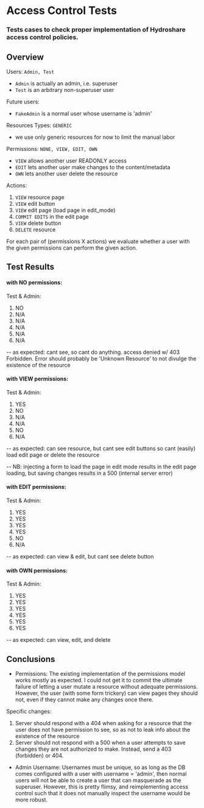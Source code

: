 
# Access Control Tests
### Tests cases to check proper implementation of Hydroshare access control policies.

## Overview

Users: `Admin, Test`
- `Admin` is actually an admin, i.e. superuser
- `Test` is an arbitrary non-superuser user

Future users:
- `FakeAdmin` is a normal user whose username is 'admin'

Resources Types: `GENERIC`
- we use only generic resources for now to limit the manual labor

Permissions: `NONE, VIEW, EDIT, OWN`
- `VIEW` allows another user READONLY access
- `EDIT` lets another user make changes to the content/metadata
- `OWN` lets another user delete the resource

Actions:
1. `VIEW` resource page
2. `VIEW` edit button
3. `VIEW` edit page (load page in edit_mode)
4. `COMMIT EDITS` in the edit page
5. `VIEW` delete button
6. `DELETE` resource

For each pair of (permissions X actions) we evaluate whether a user with the
given permissions can perform the given action. 

## Test Results

#### with NO permissions:

Test & Admin:
1. NO
2. N/A
3. N/A
4. N/A
5. N/A
6. N/A

-- as expected: cant see, so cant do anything. access denied w/ 403 Forbidden.
		Error should probably be 'Unknown Resource' to not divulge the
		existence of the resource

#### with VIEW permissions:

Test & Admin:
1. YES 
2. NO
3. N/A
4. N/A
5. NO
6. N/A

-- as expected: can see resource, but cant see edit buttons so cant (easily) load 
		edit page or delete the resource

-- NB: injecting a form to load the page in edit mode results in the edit page
	loading, but saving changes results in a 500 (internal server error)

#### with EDIT permissions:

Test & Admin:
1. YES
2. YES
3. YES
4. YES
5. NO
6. N/A

-- as expected: can view & edit, but cant see delete button

#### with OWN permissions:

Test & Admin:
1. YES 
2. YES
3. YES
4. YES
5. YES
6. YES

-- as expected: can view, edit, and delete

## Conclusions

* Permissions:
The existing implementation of the permissions model works mostly as expected.
I could not get it to commit the ultimate failure of letting a user mutate a 
resource without adequate permissions. However, the user (with some form 
trickery) can view pages they should not, even if they cannot make any changes
once there. 

Specific changes:
1. Server should respond with a 404 when asking for a resource that the user
does not have permission to see, so as not to leak info about the existence
of the resource
2. Server should not respond with a 500 when a user attempts to save changes
they are not authorized to make. Instead, send a 403 (forbidden) or 404. 

* Admin Username:
Usernames must be unique, so as long as the DB comes configured with a user
with username = 'admin', then normal users will not be able to create a user
that can masquerade as the superuser. However, this is pretty flimsy, and 
reimplementing access control such that it does not manually inspect the 
username would be more robust.
